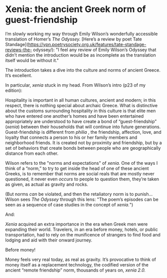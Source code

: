 # Xenia: the ancient Greek norm of guest-friendship

I’m slowly working my way through Emily Wilson’s wonderfully accessible
translation of Homer’s _The Odyssey._ [Here’s a review by poet Tate
Standage](https://ypn.poetrysociety.org.uk/features/tate-standage-reviews-the-
odyssey/): "I feel any review of Emily Wilson’s Odyssey that didn’t mention
the introduction would be as incomplete as the translation itself would be
without it."

The introduction takes a dive into the culture and norms of ancient Greece.
It’s excellent.

In particular, _xenia_ stuck in my head. From Wilson’s intro (p23 of my
edition):

Hospitality is important in all human cultures, ancient and modern; in this
respect, there is nothing special about archaic Greece. What is distinctive
about the customs surrounding hospitality in this culture is that elite men
who have entered one another’s homes and have been entertained appropriately
are understood to have create a bond of “guest-friendship” (_xenia_) between
their households that will continue into future generations. Guest-friendship
is different from _philia_ , the friendship, affection, love, and loyalty that
connects a person to his or her family members and neighborhood friends. It is
created not by proximity and friendship, but by a set of behaviors that create
bonds between people who are geographically distance from each other.

Wilson refers to the "norms and expectations" of _xenia._ One of the ways I
think of a “norm,” to try to get inside the head of one of these ancient
Greeks, is to remember that norms are social reals that are mostly never
questioned, it never even _occurs_ to people to question them, they’re taken
as given, as actual as gravity and rocks.

(But norms _can_ be violated, and then the retaliatory norm is to punish…
Wilson sees _The Odyssey_ through this lens: "The poem’s episodes can be seen
as a sequence of case studies in the concept of _xenia._")

And:

_Xenia_ acquired an extra importance in the era when Greek men were expanding
their world. Travelers, in an era before money, hotels, or public
transportation, had to rely on the munificence of strangers to find food and
lodging and aid with their onward journey.

Before money!

Money feels very real today, as real as gravity. It’s provocative to think of
money itself as a replacement technology, the codified version of the ancient
“remote friendship” norm, thousands of years on, _xenia 2.0._
